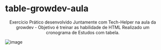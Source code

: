 # table-growdev-aula

<p style="text-align: center;">
  Exercício Prático desenvolvido Juntamente com Tech-Helper na aula da growdev -
  Objetivo é treinar as habilidade de HTML Realizado um cronograma de Estudos
  com tabela.
</p>


![image](https://user-images.githubusercontent.com/94811661/226490496-ba5be5e7-ec96-4846-99c7-9fec70077661.png)
